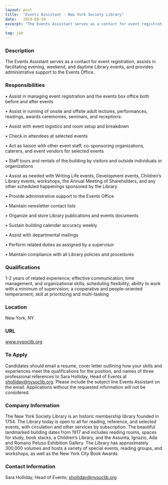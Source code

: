 ```yaml
---
layout: post
title:  "Events Assistant - New York Society Library"
date:   2019-08-19
excerpt: "The Events Assistant serves as a contact for event registration, assists in facilitating evening, weekend, and daytime Library events, and provides administrative support to the Events Office.
"
tag: job
---
```


### Description   

The Events Assistant serves as a contact for event registration, assists in facilitating evening, weekend, and daytime Library events, and provides administrative support to the Events Office.



### Responsibilities   


• 	Assist in managing event registration and the events box office both before and after events


• 	Assist in running of onsite and offsite adult lectures, performances, readings, awards ceremonies, seminars, and receptions:

• 	Assist with event logistics and room setup and breakdown 

• 	Check in attendees at selected events

• 	Act as liaison with other event staff, co-sponsoring organizations, caterers, and event vendors for selected events

• 	Staff tours and rentals of the building by visitors and outside individuals or organizations

• 	Assist as needed with Writing Life events, Development events, Children’s Library events, workshops, the Annual Meeting of Shareholders, and any other scheduled happenings sponsored by the Library


• 	Provide administrative support to the Events Office

• 	Maintain newsletter contact lists

• 	Organize and store Library publications and events documents 

• 	Sustain building calendar accuracy weekly 

• 	Assist with departmental mailings 


• 	Perform related duties as assigned by a supervisor


• 	Maintain compliance with all Library policies and procedures



### Qualifications   

1-2 years of related experience; effective communication, time management, and organizational skills; scheduling flexibility; ability to work with a minimum of supervision; a cooperative and people-oriented temperament; skill at prioritizing and multi-tasking




### Location   

New York, NY


### URL   

www.nysoclib.org

### To Apply   

Candidates should email a resume, cover letter outlining how your skills and experiences meet the qualifications for the position, and names of three professional references to Sara Holliday, Head of Events at sholliday@nysoclib.org. 
Please include the subject line Events Assistant on the email. Applications without the requested information will not be considered.


### Company Information   

The New York Society Library is an historic membership library founded in 1754. The Library today is open to all for reading, reference, and selected events, with circulation and other services by subscription. The beautiful landmarked building dates from 1917 and includes reading rooms, spaces for study, book stacks, a Children’s Library, and the Assunta, Ignazio, Ada and Romano Peluso Exhibition Gallery. The Library has approximately 300,000 volumes and hosts a variety of special events, reading groups, and workshops, as well as the New York City Book Awards.


### Contact Information   

Sara Holliday, Head of Events; sholliday@nysoclib.org

